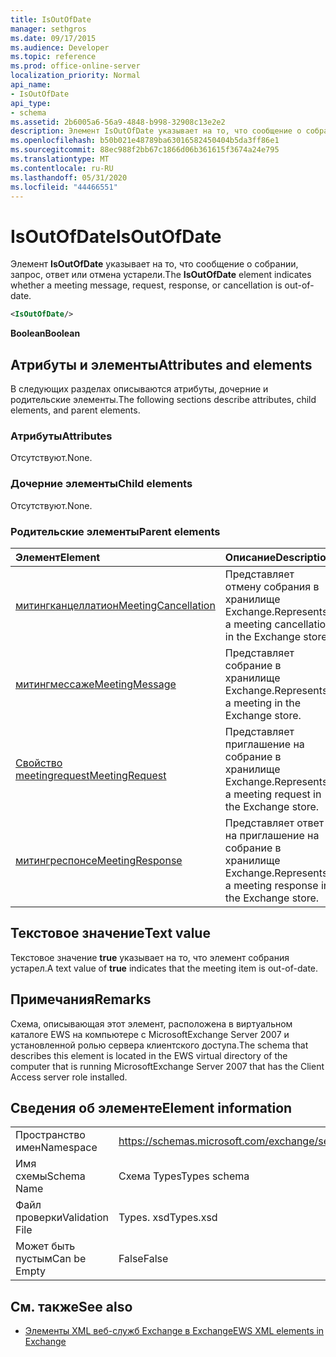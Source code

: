 ```yaml
---
title: IsOutOfDate
manager: sethgros
ms.date: 09/17/2015
ms.audience: Developer
ms.topic: reference
ms.prod: office-online-server
localization_priority: Normal
api_name:
- IsOutOfDate
api_type:
- schema
ms.assetid: 2b6005a6-56a9-4848-b998-32908c13e2e2
description: Элемент IsOutOfDate указывает на то, что сообщение о собрании, запрос, ответ или отмена устарели.
ms.openlocfilehash: b50b021e48789ba63016582450404b5da3ff86e1
ms.sourcegitcommit: 88ec988f2bb67c1866d06b361615f3674a24e795
ms.translationtype: MT
ms.contentlocale: ru-RU
ms.lasthandoff: 05/31/2020
ms.locfileid: "44466551"
---
```

# <a name="isoutofdate"></a><span data-ttu-id="6c300-103">IsOutOfDate</span><span class="sxs-lookup"><span data-stu-id="6c300-103">IsOutOfDate</span></span>

<span data-ttu-id="6c300-104">Элемент **IsOutOfDate** указывает на то, что сообщение о собрании, запрос, ответ или отмена устарели.</span><span class="sxs-lookup"><span data-stu-id="6c300-104">The **IsOutOfDate** element indicates whether a meeting message, request, response, or cancellation is out-of-date.</span></span> 
  
```xml
<IsOutOfDate/>
```

 <span data-ttu-id="6c300-105">**Boolean**</span><span class="sxs-lookup"><span data-stu-id="6c300-105">**Boolean**</span></span>
## <a name="attributes-and-elements"></a><span data-ttu-id="6c300-106">Атрибуты и элементы</span><span class="sxs-lookup"><span data-stu-id="6c300-106">Attributes and elements</span></span>

<span data-ttu-id="6c300-107">В следующих разделах описываются атрибуты, дочерние и родительские элементы.</span><span class="sxs-lookup"><span data-stu-id="6c300-107">The following sections describe attributes, child elements, and parent elements.</span></span>
  
### <a name="attributes"></a><span data-ttu-id="6c300-108">Атрибуты</span><span class="sxs-lookup"><span data-stu-id="6c300-108">Attributes</span></span>

<span data-ttu-id="6c300-109">Отсутствуют.</span><span class="sxs-lookup"><span data-stu-id="6c300-109">None.</span></span>
  
### <a name="child-elements"></a><span data-ttu-id="6c300-110">Дочерние элементы</span><span class="sxs-lookup"><span data-stu-id="6c300-110">Child elements</span></span>

<span data-ttu-id="6c300-111">Отсутствуют.</span><span class="sxs-lookup"><span data-stu-id="6c300-111">None.</span></span>
  
### <a name="parent-elements"></a><span data-ttu-id="6c300-112">Родительские элементы</span><span class="sxs-lookup"><span data-stu-id="6c300-112">Parent elements</span></span>

|<span data-ttu-id="6c300-113">**Элемент**</span><span class="sxs-lookup"><span data-stu-id="6c300-113">**Element**</span></span>|<span data-ttu-id="6c300-114">**Описание**</span><span class="sxs-lookup"><span data-stu-id="6c300-114">**Description**</span></span>|
|:-----|:-----|
|[<span data-ttu-id="6c300-115">митингканцеллатион</span><span class="sxs-lookup"><span data-stu-id="6c300-115">MeetingCancellation</span></span>](meetingcancellation.md) <br/> |<span data-ttu-id="6c300-116">Представляет отмену собрания в хранилище Exchange.</span><span class="sxs-lookup"><span data-stu-id="6c300-116">Represents a meeting cancellation in the Exchange store.</span></span>  <br/> |
|[<span data-ttu-id="6c300-117">митингмессаже</span><span class="sxs-lookup"><span data-stu-id="6c300-117">MeetingMessage</span></span>](meetingmessage.md) <br/> |<span data-ttu-id="6c300-118">Представляет собрание в хранилище Exchange.</span><span class="sxs-lookup"><span data-stu-id="6c300-118">Represents a meeting in the Exchange store.</span></span>  <br/> |
|[<span data-ttu-id="6c300-119">Свойство meetingrequest</span><span class="sxs-lookup"><span data-stu-id="6c300-119">MeetingRequest</span></span>](meetingrequest.md) <br/> |<span data-ttu-id="6c300-120">Представляет приглашение на собрание в хранилище Exchange.</span><span class="sxs-lookup"><span data-stu-id="6c300-120">Represents a meeting request in the Exchange store.</span></span>  <br/> |
|[<span data-ttu-id="6c300-121">митингреспонсе</span><span class="sxs-lookup"><span data-stu-id="6c300-121">MeetingResponse</span></span>](meetingresponse.md) <br/> |<span data-ttu-id="6c300-122">Представляет ответ на приглашение на собрание в хранилище Exchange.</span><span class="sxs-lookup"><span data-stu-id="6c300-122">Represents a meeting response in the Exchange store.</span></span>  <br/> |
   
## <a name="text-value"></a><span data-ttu-id="6c300-123">Текстовое значение</span><span class="sxs-lookup"><span data-stu-id="6c300-123">Text value</span></span>

<span data-ttu-id="6c300-124">Текстовое значение **true** указывает на то, что элемент собрания устарел.</span><span class="sxs-lookup"><span data-stu-id="6c300-124">A text value of **true** indicates that the meeting item is out-of-date.</span></span> 
  
## <a name="remarks"></a><span data-ttu-id="6c300-125">Примечания</span><span class="sxs-lookup"><span data-stu-id="6c300-125">Remarks</span></span>

<span data-ttu-id="6c300-126">Схема, описывающая этот элемент, расположена в виртуальном каталоге EWS на компьютере с MicrosoftExchange Server 2007 и установленной ролью сервера клиентского доступа.</span><span class="sxs-lookup"><span data-stu-id="6c300-126">The schema that describes this element is located in the EWS virtual directory of the computer that is running MicrosoftExchange Server 2007 that has the Client Access server role installed.</span></span>
  
## <a name="element-information"></a><span data-ttu-id="6c300-127">Сведения об элементе</span><span class="sxs-lookup"><span data-stu-id="6c300-127">Element information</span></span>

|||
|:-----|:-----|
|<span data-ttu-id="6c300-128">Пространство имен</span><span class="sxs-lookup"><span data-stu-id="6c300-128">Namespace</span></span>  <br/> |https://schemas.microsoft.com/exchange/services/2006/types  <br/> |
|<span data-ttu-id="6c300-129">Имя схемы</span><span class="sxs-lookup"><span data-stu-id="6c300-129">Schema Name</span></span>  <br/> |<span data-ttu-id="6c300-130">Схема Types</span><span class="sxs-lookup"><span data-stu-id="6c300-130">Types schema</span></span>  <br/> |
|<span data-ttu-id="6c300-131">Файл проверки</span><span class="sxs-lookup"><span data-stu-id="6c300-131">Validation File</span></span>  <br/> |<span data-ttu-id="6c300-132">Types. xsd</span><span class="sxs-lookup"><span data-stu-id="6c300-132">Types.xsd</span></span>  <br/> |
|<span data-ttu-id="6c300-133">Может быть пустым</span><span class="sxs-lookup"><span data-stu-id="6c300-133">Can be Empty</span></span>  <br/> |<span data-ttu-id="6c300-134">False</span><span class="sxs-lookup"><span data-stu-id="6c300-134">False</span></span>  <br/> |
   
## <a name="see-also"></a><span data-ttu-id="6c300-135">См. также</span><span class="sxs-lookup"><span data-stu-id="6c300-135">See also</span></span>



- [<span data-ttu-id="6c300-136">Элементы XML веб-служб Exchange в Exchange</span><span class="sxs-lookup"><span data-stu-id="6c300-136">EWS XML elements in Exchange</span></span>](ews-xml-elements-in-exchange.md)

